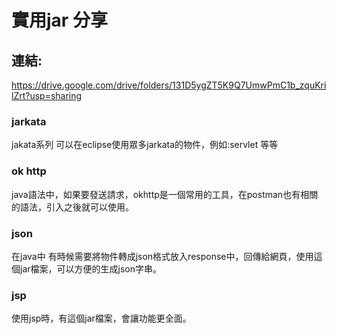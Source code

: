 # 實用jar 分享
## 連結:
https://drive.google.com/drive/folders/131D5ygZT5K9Q7UmwPmC1b_zquKrilZrt?usp=sharing
### jarkata
jakata系列 可以在eclipse使用眾多jarkata的物件，例如:servlet 等等

### ok http
java語法中，如果要發送請求，okhttp是一個常用的工具，在postman也有相關的語法，引入之後就可以使用。

### json
在java中 有時候需要將物件轉成json格式放入response中，回傳給網頁，使用這個jar檔案，可以方便的生成json字串。

### jsp
使用jsp時，有這個jar檔案，會讓功能更全面。